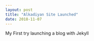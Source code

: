 ```yaml
---
layout: post
title: "Alkadiyan Site Launched"
date: 2018-11-07
---
```


My First try launching a blog with Jekyll
